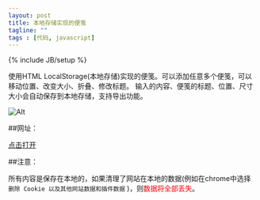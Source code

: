 ```yaml
---
layout: post
title: 本地存储实现的便笺
tagline: ""
tags : [代码, javascript]
---
```

{% include JB/setup %}

使用HTML LocalStorage(本地存储)实现的便笺。可以添加任意多个便笺，可以移动位置、改变大小、折叠、修改标题。
输入的内容、便笺的标题、位置、尺寸大小会自动保存到本地存储，支持导出功能。

<!-- more -->

![Alt](https://kdyufa.bay.livefilestore.com/y2pW2iVCPxaFfx2cOJ868q5oLdGAuyqo8AXEpYiYArjnCX34YowvnfvWUM7wiejPL0TQ4kNfwp-_BzT2CWTBJ5_HYVsWrXMnvQrbIN-NA_CdN8/snapshot5.png)

##网址：

[点击打开](http://notepapers.tk)

##注意：

所有内容是保存在本地的，如果清理了网站在本地的数据(例如在chrome中选择 `删除 Cookie 以及其他网站数据和插件数据` )，则<span style="color:red">数据将全部丢失</span>。


